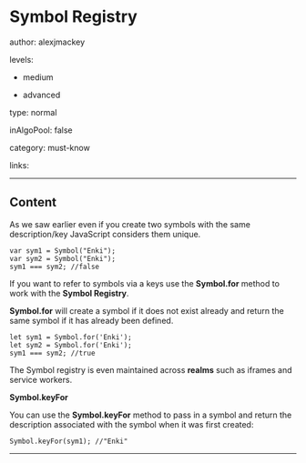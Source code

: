 # Symbol Registry
author: alexjmackey

levels:

  - medium

  - advanced

type: normal

inAlgoPool: false

category: must-know

links:

---
## Content

As we saw earlier even if you create two symbols with the same description/key JavaScript considers them unique. 

```
var sym1 = Symbol("Enki");
var sym2 = Symbol("Enki");
sym1 === sym2; //false
```

If you want to refer to symbols via a keys use the **Symbol.for** method to work with the **Symbol Registry**.

**Symbol.for** will create a symbol if it does not exist already and return the same symbol if it has already been defined. 

```
let sym1 = Symbol.for('Enki');
let sym2 = Symbol.for('Enki');
sym1 === sym2; //true
```

The Symbol registry is even maintained across **realms** such as iframes and service workers.

**Symbol.keyFor**

You can use the **Symbol.keyFor** method to pass in a symbol and return the description associated with the symbol when it was first created:

```
Symbol.keyFor(sym1); //"Enki"
```
---